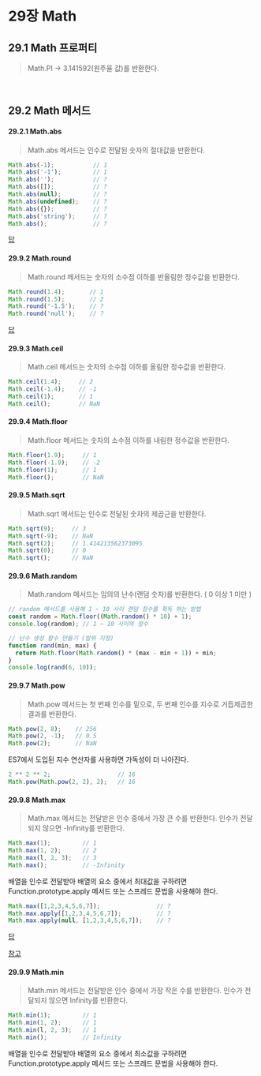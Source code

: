 # 29장 Math

## 29.1 Math 프로퍼티

> Math.PI → 3.141592(원주율 값)를 반환한다.

<br>

## 29.2 Math 메서드

#### 29.2.1 Math.abs

> Math.abs 메서드는 인수로 전달된 숫자의 절대값을 반환한다.

```javascript
Math.abs(-1);           // 1
Math.abs('-1');         // 1
Math.abs('');           // ?
Math.abs([]);           // ?
Math.abs(null);         // ?
Math.abs(undefined);    // ?
Math.abs({});           // ?
Math.abs('string');     // ?
Math.abs();             // ? 
```

[답](https://github.com/sangypar/SSAFRONT/blob/main/%EB%AA%A8%EB%8D%98%20%EC%9E%90%EB%B0%94%EC%8A%A4%ED%81%AC%EB%A6%BD%ED%8A%B8%20deep%20dive/29%EC%9E%A5.%20Math/%EB%8B%B5/Math.abs%20%EB%8B%B5.md)

#### 29.9.2 Math.round

> Math.round 메서드는 숫자의 소수점 이하를 반올림한 정수값을 반환한다.

```javascript
Math.round(1.4);       // 1
Math.round(1.5);       // 2
Math.round('-1.5');    // ?
Math.round('null');    // ?
```

[답](https://github.com/sangypar/SSAFRONT/blob/main/%EB%AA%A8%EB%8D%98%20%EC%9E%90%EB%B0%94%EC%8A%A4%ED%81%AC%EB%A6%BD%ED%8A%B8%20deep%20dive/29%EC%9E%A5.%20Math/%EB%8B%B5/Math.round%20%EB%8B%B5.md)

#### 29.9.3 Math.ceil

> Math.ceil 메서드는 숫자의 소수점 이하를 올림한 정수값을 반환한다.

```javascript
Math.ceil(1.4);     // 2
Math.ceil(-1.4);    // -1
Math.ceil(1);       // 1
Math.ceil();        // NaN
```

#### 29.9.4 Math.floor

> Math.floor 메서드는 숫자의 소수점 이하를 내림한 정수값을 반환한다.

```javascript
Math.floor(1.9);     // 1
Math.floor(-1.9);    // -2
Math.floor(1);       // 1
Math.floor();        // NaN
```

#### 29.9.5 Math.sqrt

> Math.sqrt 메서드는 인수로 전달된 숫자의 제곱근을 반환한다.

```javascript
Math.sqrt(9);     // 3
Math.sqrt(-9);    // NaN
Math.sqrt(2);     // 1.414213562373095
Math.sqrt(0);     // 0
Math.sqrt();      // NaN
```

#### 29.9.6 Math.random

> Math.random 메서드는 임의의 난수(랜덤 숫자)를 반환한다. ( 0 이상 1 미만 )

```javascript
// random 메서드를 사용해 1 ~ 10 사이 랜덤 정수를 획득 하는 방법
const random = Math.floor((Math.random() * 10) + 1);
console.log(random); // 1 ~ 10 사이의 정수

// 난수 생성 함수 만들기 (밤위 지정)
function rand(min, max) {
  return Math.floor(Math.random() * (max - min + 1)) + min;
}
console.log(rand(6, 10));
```

#### 29.9.7 Math.pow

> Math.pow 메서드는 첫 번째 인수를 밑으로, 두 번째 인수를 지수로 거듭제곱한 결과를 반환한다.

```javascript
Math.pow(2, 8);    // 256
Math.pow(2, -1);   // 0.5
Math.pow(2);       // NaN
```

ES7에서 도입된 지수 연산자를 사용하면 가독성이 더 나아진다.

```javascript
2 ** 2 ** 2;                   // 16
Math.pow(Math.pow(2, 2), 2);   // 16
```

#### 29.9.8 Math.max

> Math.max 메서드는 전달받은 인수 중에서 가장 큰 수를 반환한다. 인수가 전달되지 않으면 -Infinity를 반환한다.

```javascript
Math.max(1);         // 1
Math.max(1, 2);      // 2
Math.max(l, 2, 3);   // 3
Math.max();          // -Infinity
```

배열을 인수로 전달받아 배열의 요소 중에서 최대값을 구하려면 Function.prototype.apply 메서드 또는 스프레드 문법을 사용해야 한다.

```javascript
Math.max([1,2,3,4,5,6,7]);                // ?
Math.max.apply([1,2,3,4,5,6,7]);          // ?
Math.max.apply(null, [1,2,3,4,5,6,7]);    // ?
```
[답](https://github.com/sangypar/SSAFRONT/blob/main/%EB%AA%A8%EB%8D%98%20%EC%9E%90%EB%B0%94%EC%8A%A4%ED%81%AC%EB%A6%BD%ED%8A%B8%20deep%20dive/29%EC%9E%A5.%20Math/%EB%8B%B5/Math.max%20%EB%8B%B5.md)

[참고](https://velog.io/@minngki/JavaScript-Math.min-Math.max-apply-%ED%95%A8%EC%88%98)

#### 29.9.9 Math.min

> Math.min 메서드는 전달받은 인수 중에서 가장 작은 수를 반환한다. 인수가 전달되지 않으면 Infinity를 반환한다.

```javascript
Math.min(1);         // 1
Math.min(1, 2);      // 1
Math.min(l, 2, 3);   // 1
Math.min();          // Infinity
```

배열을 인수로 전달받아 배열의 요소 중에서 최소값을 구하려면 Function.prototype.apply 메서드 또는 스프레드 문법을 사용해야 한다.
